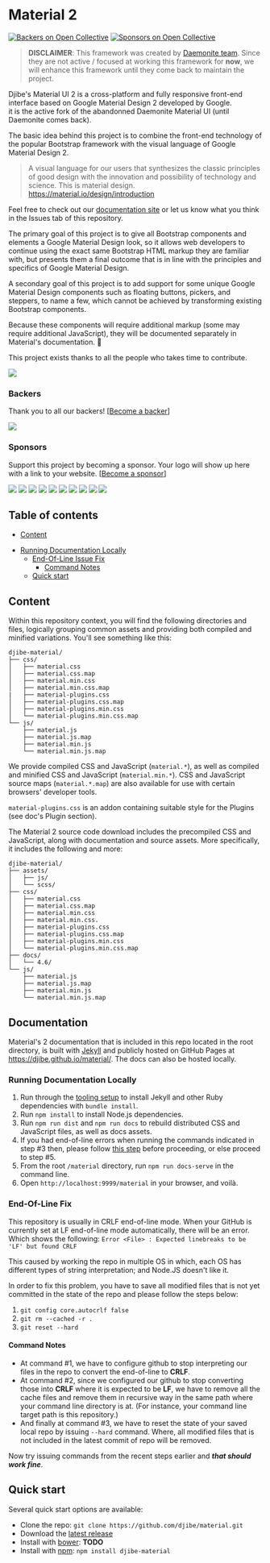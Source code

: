 # Material 2

[![Backers on Open Collective](https://opencollective.com/material/backers/badge.svg)](#backers)
[![Sponsors on Open Collective](https://opencollective.com/material/sponsors/badge.svg)](#sponsors)

> **DISCLAIMER**: This framework was created by [Daemonite team](http://daemonite.github.io/material/). Since they are not active / focused at working this framework for **now**, we will enhance this framework until they come back to maintain the project.

Djibe's Material UI 2 is a cross-platform and fully responsive front-end interface based on Google Material Design 2 developed by Google.  
it is the active fork of the abandonned Daemonite Material UI (until Daemonite comes back).

The basic idea behind this project is to combine the front-end technology of the popular Bootstrap framework with the visual language of Google Material Design 2.

> A visual language for our users that synthesizes the classic principles of good design with the innovation and possibility of technology and science. This is material design.
> <https://material.io/design/introduction>

Feel free to check out our [documentation site](https://djibe.github.io/material/) or let us know what you think in the Issues tab of this repository.

The primary goal of this project is to give all Bootstrap components and elements a Google Material Design look, so it allows web developers to continue using the exact same Bootstrap HTML markup they are familiar with, but presents them a final outcome that is in line with the principles and specifics of Google Material Design.

A secondary goal of this project is to add support for some unique Google Material Design components such as floating buttons, pickers, and steppers, to name a few, which cannot be achieved by transforming existing Bootstrap components.

Because these components will require additional markup (some may require additional JavaScript), they will be documented separately in Material's documentation. :pray:

This project exists thanks to all the people who takes time to contribute.

<a href="https://github.com/Daemonite/material/graphs/contributors"><img src="https://opencollective.com/material/contributors.svg?width=890&button=false" /></a>

### Backers

Thank you to all our backers! [[Become a backer](https://opencollective.com/material#backer)]

<a href="https://opencollective.com/material#backers" target="_blank"><img src="https://opencollective.com/material/backers.svg?width=890"></a>

### Sponsors

Support this project by becoming a sponsor. Your logo will show up here with a link to your website. [[Become a sponsor](https://opencollective.com/material#sponsor)]

<a href="https://opencollective.com/material/sponsor/0/website" target="_blank"><img src="https://opencollective.com/material/sponsor/0/avatar.svg"></a>
<a href="https://opencollective.com/material/sponsor/1/website" target="_blank"><img src="https://opencollective.com/material/sponsor/1/avatar.svg"></a>
<a href="https://opencollective.com/material/sponsor/2/website" target="_blank"><img src="https://opencollective.com/material/sponsor/2/avatar.svg"></a>
<a href="https://opencollective.com/material/sponsor/3/website" target="_blank"><img src="https://opencollective.com/material/sponsor/3/avatar.svg"></a>
<a href="https://opencollective.com/material/sponsor/4/website" target="_blank"><img src="https://opencollective.com/material/sponsor/4/avatar.svg"></a>
<a href="https://opencollective.com/material/sponsor/5/website" target="_blank"><img src="https://opencollective.com/material/sponsor/5/avatar.svg"></a>
<a href="https://opencollective.com/material/sponsor/6/website" target="_blank"><img src="https://opencollective.com/material/sponsor/6/avatar.svg"></a>
<a href="https://opencollective.com/material/sponsor/7/website" target="_blank"><img src="https://opencollective.com/material/sponsor/7/avatar.svg"></a>
<a href="https://opencollective.com/material/sponsor/8/website" target="_blank"><img src="https://opencollective.com/material/sponsor/8/avatar.svg"></a>
<a href="https://opencollective.com/material/sponsor/9/website" target="_blank"><img src="https://opencollective.com/material/sponsor/9/avatar.svg"></a>

## Table of contents

- [Content](#content)
+ [Running Documentation Locally](#running-documentation-locally)
    + [End-Of-Line Issue Fix](#end-of-line-fix)
      - [Command Notes](#command-notes)
  * [Quick start](#quick-start)

## Content

Within this repository context, you will find the following directories and files, logically grouping common assets and providing both compiled and minified variations. You'll see something like this:

```
djibe-material/
├── css/
│   ├── material.css
│   ├── material.css.map
│   ├── material.min.css
│   ├── material.min.css.map
|   ├── material-plugins.css
│   ├── material-plugins.css.map
│   ├── material-plugins.min.css
│   └── material-plugins.min.css.map
└── js/
    ├── material.js
    ├── material.js.map
    ├── material.min.js
    └── material.min.js.map
```

We provide compiled CSS and JavaScript (`material.*`), as well as compiled and minified CSS and JavaScript (`material.min.*`). CSS and JavaScript source maps (`material.*.map`) are also available for use with certain browsers' developer tools.

`material-plugins.css` is an addon containing suitable style for the Plugins (see doc's Plugin section).

The Material 2 source code download includes the precompiled CSS and JavaScript, along with documentation and source assets. More specifically, it includes the following and more:

```
djibe-material/
├── assets/
│   ├── js/
│   └── scss/
├── css/
│   ├── material.css
│   ├── material.css.map
│   ├── material.min.css
│   ├── material.min.css.
│   ├── material-plugins.css
│   ├── material-plugins.css.map
│   ├── material-plugins.min.css
│   └── material-plugins.min.css.map
├── docs/
│   └── 4.6/
└── js/
    ├── material.js
    ├── material.js.map
    ├── material.min.js
    └── material.min.js.map
```

## Documentation

Material's 2 documentation that is included in this repo located in the root directory, is built with [Jekyll](https://jekyllrb.com/) and publicly hosted on GitHub Pages at <https://djibe.github.io/material/>. The docs can also be hosted locally.

### Running Documentation Locally

1. Run through the [tooling setup](https://djibe.github.io/material/docs/4.6/getting-started/tooling/#getting-started) to install Jekyll and other Ruby dependencies with `bundle install`.
2. Run `npm install` to install Node.js dependencies.
3. Run `npm run dist` and `npm run docs` to rebuild distributed CSS and JavaScript files, as well as docs assets.
4. If you had end-of-line errors when running the commands indicated in step #3 then, please follow [this step](#end-of-line-fix) before proceeding, or else proceed to step #5.
5. From the root `/material` directory, run `npm run docs-serve` in the command line.
6. Open `http://localhost:9999/material` in your browser, and voilà.

### End-Of-Line Fix

This repository is usually in CRLF end-of-line mode. When your GitHub is currently set at LF end-of-line mode automatically, there will be an error. Which shows the following:
`
Error <File> : Expected linebreaks to be 'LF' but found CRLF
`

This caused by working the repo in multiple OS in which, each OS has different types of string interpretation; and Node.JS doesn't like it.

In order to fix this problem, you have to save all modified files that is not yet committed in the state of the repo and please follow the steps below:

1. `git config core.autocrlf false`
2. `git rm --cached -r .`
3. `git reset --hard`

#### Command Notes

- At command #1, we have to configure github to stop interpreting our files in the repo to convert the end-of-line to **CRLF**.
- At command #2, since we configured our github to stop converting those into **CRLF** where it is expected to be **LF**, we have to remove all the cache files and remove them in recursive way in the same path where your command line directory is at. (For instance, your command line target path is this repository.)
- And finally at command #3, we have to reset the state of your saved local repo by issuing `--hard` command. Where, all modified files that is not included in the latest commit of repo will be removed.

Now try issuing commands from the recent steps earlier and ***that should work fine***.

## Quick start

Several quick start options are available:

- Clone the repo: `git clone https://github.com/djibe/material.git`
- Download the [latest release](https://github.com/djibe/material/releases)
- Install with [bower](https://bower.io/): **TODO**
- Install with [npm](https://www.npmjs.com/): `npm install djibe-material`
